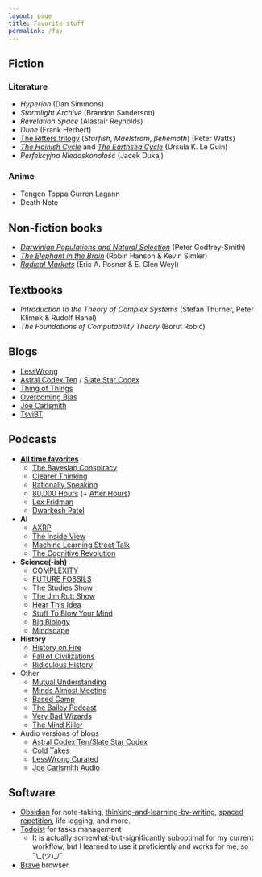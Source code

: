 ```yaml
---
layout: page
title: Favorite stuff
permalink: /fav
---
```


## Fiction

### Literature

- *Hyperion* (Dan Simmons)
- *Stormlight Archive* (Brandon Sanderson)
- *Revelation Space* (Alastair Reynolds)
- *Dune* (Frank Herbert)
- [The Rifters trilogy](https://en.wikipedia.org/wiki/Peter_Watts_(author)#Rifters_trilogy) (*Starfish*, *Maelstrom*, *βehemoth*) (Peter Watts)
- *[The Hainish Cycle](https://en.wikipedia.org/wiki/Hainish_Cycle)* and *[The Earthsea Cycle](https://en.wikipedia.org/wiki/Earthsea)* (Ursula K. Le Guin)
- *Perfekcyjna Niedoskonałość* (Jacek Dukaj)

### Anime

- Tengen Toppa Gurren Lagann
- Death Note

## Non-fiction books

- *[Darwinian Populations and Natural Selection](https://academic.oup.com/book/4808?login=false)* (Peter Godfrey-Smith)
- *[The Elephant in the Brain](https://www.elephantinthebrain.com/)* (Robin Hanson & Kevin Simler)
- *[Radical Markets](https://press.princeton.edu/books/hardcover/9780691177502/radical-markets)* (Eric A. Posner & E. Glen Weyl)

## Textbooks

- *Introduction to the Theory of Complex Systems* (Stefan Thurner, Peter Klimek & Rudolf Hanel)
- *The Foundations of Computability Theory* (Borut Robič)

## Blogs

- [LessWrong](https://www.lesswrong.com/)
- [Astral Codex Ten](https://astralcodexten.substack.com/) / [Slate Star Codex](https://slatestarcodex.com/)
- [Thing of Things](https://thingofthings.substack.com/)
- [Overcoming Bias](http://overcomingbias.com/)
- [Joe Carlsmith](https://joecarlsmith.com/)
- [TsviBT](https://tsvibt.blogspot.com/)

## Podcasts

- **<u>All time favorites</u>**
  - [The Bayesian Conspiracy](https://www.thebayesianconspiracy.com/)
  - [Clearer Thinking](https://www.clearerthinking.org/podcast)
  - [Rationally Speaking](http://rationallyspeakingpodcast.org/)
  - [80,000 Hours](https://80000hours.org/podcast/) (+ [After Hours](https://80000hours.org/after-hours-podcast/))
  - [Lex Fridman](https://lexfridman.com/podcast/)
  - [Dwarkesh Patel](https://www.dwarkeshpatel.com/podcast)
- **AI**
  - [AXRP](https://axrp.net/)
  - [The Inside View](https://theinsideview.ai/)
  - [Machine Learning Street Talk](https://www.youtube.com/channel/UCMLtBahI5DMrt0NPvDSoIRQ)
  - [The Cognitive Revolution](https://www.cognitiverevolution.ai/)
- **Science(-ish)**
  - [COMPLEXITY](https://podcasts.apple.com/us/podcast/complexity/id1482984603)
  - [FUTURE FOSSILS](https://michaelgarfield.substack.com/podcast)
  - [The Studies Show](https://www.thestudiesshowpod.com/)
  - [The Jim Rutt Show](https://jimruttshow.blubrry.net/)
  - [Hear This Idea](https://hearthisidea.com/)
  - [Stuff To Blow Your Mind](https://www.iheart.com/podcast/stuff-to-blow-your-mind-21123915/)
  - [Big Biology](https://www.bigbiology.org/)
  - [Mindscape](https://www.preposterousuniverse.com/podcast/)
- **History**
  - [History on Fire](http://historyonfirepodcast.com/episodes/)
  - [Fall of Civilizations](https://fallofcivilizationspodcast.com/)
  - [Ridiculous History](https://podcasts.apple.com/us/podcast/ridiculous-history/id1299826850)
- Other
  - [Mutual Understanding](https://mutualunderstanding.substack.com/podcast)
  - [Minds Almost Meeting](https://mindsalmostmeeting.com/)
  - [Based Camp](https://basedcamppodcast.substack.com/)
  - [The Bailey Podcast](https://thebaileypodcast.substack.com/)
  - [Very Bad Wizards](https://sites.libsyn.com/474285/site)
  - [The Mind Killer](https://mindkiller.substack.com/people/43739216-the-mind-killer-podcast)
- Audio versions of blogs
  - [Astral Codex Ten/Slate Star Codex](https://podcasts.apple.com/us/podcast/astral-codex-ten-podcast/id1295289140)
  - [Cold Takes](https://podcasts.apple.com/ie/podcast/cold-takes-audio/id1580097837)
  - [LessWrong Curated](https://www.lesswrong.com/posts/kDjKF2yFhFEWe4hgC/announcing-the-lesswrong-curated-podcast)
  - [Joe Carlsmith Audio](https://joecarlsmithaudio.buzzsprout.com/)

## Software

- [Obsidian](https://obsidian.md/) for note-taking, [thinking-and-learning-by-writing](https://www.cold-takes.com/learning-by-writing/), [spaced repetition](https://github.com/st3v3nmw/obsidian-spaced-repetition), life logging, and more.
- [Todoist](https://todoist.com/) for tasks management 
  - It is actually somewhat-but-significantly suboptimal for my current workflow, but I learned to use it proficiently and works for me, so ¯\\\_(ツ)\_/¯.
 - [Brave](https://brave.com/) browser.

